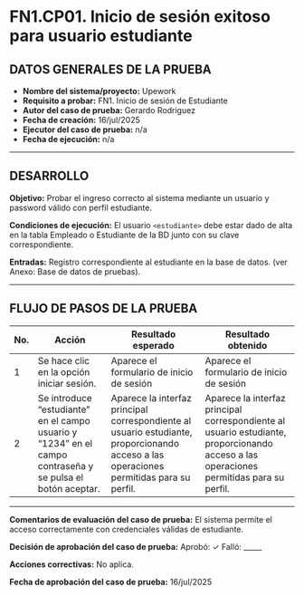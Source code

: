 # FN1.CP01. Inicio de sesión exitoso para usuario estudiante

## DATOS GENERALES DE LA PRUEBA
- **Nombre del sistema/proyecto:** Upework
- **Requisito a probar:** FN1. Inicio de sesión de Estudiante
- **Autor del caso de prueba:** Gerardo Rodriguez
- **Fecha de creación:** 16/jul/2025
- **Ejecutor del caso de prueba:** n/a
- **Fecha de ejecución:** n/a

---

## DESARROLLO
**Objetivo:**
Probar el ingreso correcto al sistema mediante un usuario y password válido con perfil estudiante.

**Condiciones de ejecución:**
El usuario `<estudiante>` debe estar dado de alta en la tabla Empleado o Estudiante de la BD junto con su clave correspondiente.

**Entradas:**
Registro correspondiente al estudiante en la base de datos. (ver Anexo: Base de datos de pruebas).

---

## FLUJO DE PASOS DE LA PRUEBA
| No. | Acción | Resultado esperado | Resultado obtenido |
|-----|--------|-------------------|-------------------|
| 1 | Se hace clic en la opción iniciar sesión. | Aparece el formulario de inicio de sesión | Aparece el formulario de inicio de sesión |
| 2 | Se introduce “estudiante” en el campo usuario y “1234” en el campo contraseña y se pulsa el botón aceptar. | Aparece la interfaz principal correspondiente al usuario estudiante, proporcionando acceso a las operaciones permitidas para su perfil. | Aparece la interfaz principal correspondiente al usuario estudiante, proporcionando acceso a las operaciones permitidas para su perfil. |

---

**Comentarios de evaluación del caso de prueba:**
El sistema permite el acceso correctamente con credenciales válidas de estudiante.

**Decisión de aprobación del caso de prueba:**
Aprobó: ✓  Falló: _____

**Acciones correctivas:**
No aplica.

**Fecha de aprobación del caso de prueba:**
16/jul/2025
